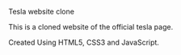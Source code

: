 Tesla website clone

This is a cloned website of the official tesla page.

Created Using HTML5, CSS3 and JavaScript.
